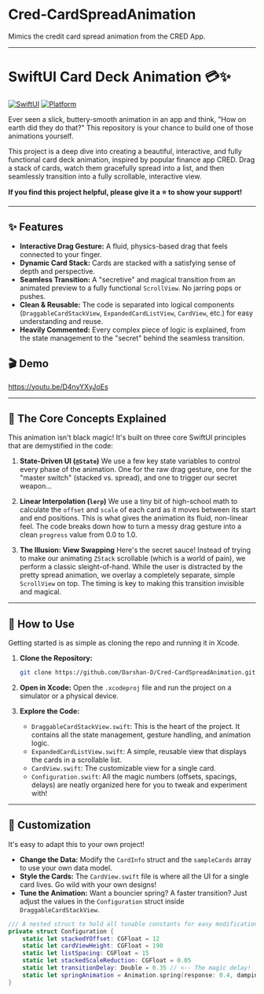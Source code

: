# Cred-CardSpreadAnimation
Mimics the credit card spread animation from the CRED App.

---

# SwiftUI Card Deck Animation 💳✨

[![SwiftUI](https://img.shields.io/badge/SwiftUI-5.0-orange?style=for-the-badge&logo=swift)](https://developer.apple.com/xcode/swiftui/)
[![Platform](https://img.shields.io/badge/Platform-iOS-blue?style=for-the-badge)](https://www.apple.com/ios/)

Ever seen a slick, buttery-smooth animation in an app and think, "How on earth did they do that?" This repository is your chance to build one of those animations yourself.

This project is a deep dive into creating a beautiful, interactive, and fully functional card deck animation, inspired by popular finance app CRED. Drag a stack of cards, watch them gracefully spread into a list, and then seamlessly transition into a fully scrollable, interactive view.

**If you find this project helpful, please give it a ⭐️ to show your support!**

---

## ✨ Features

*   **Interactive Drag Gesture:** A fluid, physics-based drag that feels connected to your finger.
*   **Dynamic Card Stack:** Cards are stacked with a satisfying sense of depth and perspective.
*   **Seamless Transition:** A "secretive" and magical transition from an animated preview to a fully functional `ScrollView`. No jarring pops or pushes.
*   **Clean & Reusable:** The code is separated into logical components (`DraggableCardStackView`, `ExpandedCardListView`, `CardView`, etc.) for easy understanding and reuse.
*   **Heavily Commented:** Every complex piece of logic is explained, from the state management to the "secret" behind the seamless transition.

## 🎬 Demo

https://youtu.be/D4nyYXyJoEs

---

## 🧠 The Core Concepts Explained

This animation isn't black magic! It's built on three core SwiftUI principles that are demystified in the code:

1.  **State-Driven UI (`@State`)**
    We use a few key state variables to control every phase of the animation. One for the raw drag gesture, one for the "master switch" (stacked vs. spread), and one to trigger our secret weapon...

2.  **Linear Interpolation (`lerp`)**
    We use a tiny bit of high-school math to calculate the `offset` and `scale` of each card as it moves between its start and end positions. This is what gives the animation its fluid, non-linear feel. The code breaks down how to turn a messy drag gesture into a clean `progress` value from 0.0 to 1.0.

3.  **The Illusion: View Swapping**
    Here's the secret sauce! Instead of trying to make our animating `ZStack` scrollable (which is a world of pain), we perform a classic sleight-of-hand. While the user is distracted by the pretty spread animation, we overlay a completely separate, simple `ScrollView` on top. The timing is key to making this transition invisible and magical.

---

## 🚀 How to Use

Getting started is as simple as cloning the repo and running it in Xcode.

1.  **Clone the Repository:**
    ```bash
    git clone https://github.com/Darshan-D/Cred-CardSpreadAnimation.git
    ```

2.  **Open in Xcode:**
    Open the `.xcodeproj` file and run the project on a simulator or a physical device.

3.  **Explore the Code:**
    *   `DraggableCardStackView.swift`: This is the heart of the project. It contains all the state management, gesture handling, and animation logic.
    *   `ExpandedCardListView.swift`: A simple, reusable view that displays the cards in a scrollable list.
    *   `CardView.swift`: The customizable view for a single card.
    *   `Configuration.swift`: All the magic numbers (offsets, spacings, delays) are neatly organized here for you to tweak and experiment with!

---

## 🔧 Customization

It's easy to adapt this to your own project!

*   **Change the Data:** Modify the `CardInfo` struct and the `sampleCards` array to use your own data model.
*   **Style the Cards:** The `CardView.swift` file is where all the UI for a single card lives. Go wild with your own designs!
*   **Tune the Animation:** Want a bouncier spring? A faster transition? Just adjust the values in the `Configuration` struct inside `DraggableCardStackView`.

```swift
/// A nested struct to hold all tunable constants for easy modification.
private struct Configuration {
    static let stackedYOffset: CGFloat = 12
    static let cardViewHeight: CGFloat = 190
    static let listSpacing: CGFloat = 15
    static let stackedScaleReduction: CGFloat = 0.05
    static let transitionDelay: Double = 0.35 // <-- The magic delay!
    static let springAnimation = Animation.spring(response: 0.4, dampingFraction: 0.7) // <-- The physics!
}
